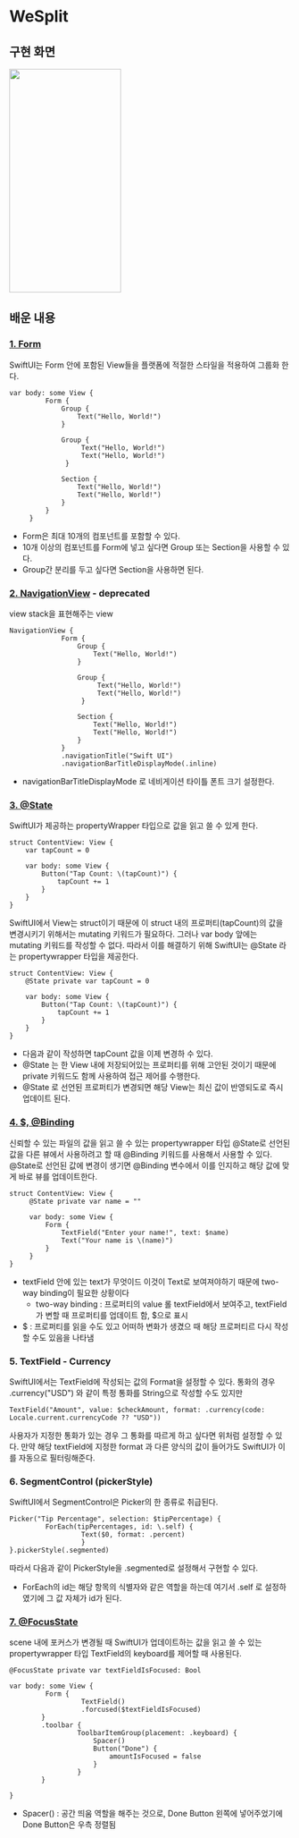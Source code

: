 # WeSplit

## 구현 화면
<img src = "https://user-images.githubusercontent.com/77603632/221133162-8a9360f5-8283-4670-8597-aa00433c5e9c.png" width="200" height="400"> 

## 배운 내용

### [1. Form](https://developer.apple.com/documentation/swiftui/form)
SwiftUI는 Form 안에 포함된 View들을 플랫폼에 적절한 스타일을 적용하여 그룹화 한다.

```
var body: some View {
         Form {
             Group {
                 Text("Hello, World!")
             }

             Group {
                  Text("Hello, World!")
                  Text("Hello, World!")
              }

             Section {
                 Text("Hello, World!")
                 Text("Hello, World!")
             }
         }
     }
```
+ Form은 최대 10개의 컴포넌트를 포함할 수 있다.
+ 10개 이상의 컴포넌트를 Form에 넣고 싶다면 Group 또는 Section을 사용할 수 있다.
+ Group간 분리를 두고 싶다면 Section을 사용하면 된다.

### [2. NavigationView](https://developer.apple.com/documentation/swiftui/navigationview) - deprecated
view stack을 표현해주는 view

```
NavigationView {
             Form {
                 Group {
                     Text("Hello, World!")
                 }

                 Group {
                      Text("Hello, World!")
                      Text("Hello, World!")
                  }

                 Section {
                     Text("Hello, World!")
                     Text("Hello, World!")
                 }
             }
             .navigationTitle("Swift UI")
             .navigationBarTitleDisplayMode(.inline)
```
+ navigationBarTitleDisplayMode 로 네비게이션 타이틀 폰트 크기 설정한다.

### [3. @State](https://developer.apple.com/documentation/swiftui/state)
SwiftUI가 제공하는 propertyWrapper 타입으로 값을 읽고 쓸 수 있게 한다.

```
struct ContentView: View {
    var tapCount = 0

    var body: some View {
        Button("Tap Count: \(tapCount)") {
            tapCount += 1
        }
    }
}
```
SwiftUI에서 View는 struct이기 때문에 이 struct 내의 프로퍼티(tapCount)의 값을 변경시키기 위해서는 mutating 키워드가 필요하다. 그러나 var body 앞에는 mutating 키워드를 작성할 수 없다. 따라서 이를 해결하기 위해 SwiftUI는 @State 라는 propertywrapper 타입을 제공한다.

```
struct ContentView: View {
    @State private var tapCount = 0

    var body: some View {
        Button("Tap Count: \(tapCount)") {
            tapCount += 1
        }
    }
}
```
+ 다음과 같이 작성하면 tapCount 값을 이제 변경하 수 있다.
+ @State 는 한 View 내에 저장되어있는 프로퍼티를 위해 고안된 것이기 때문에 private 키워드도 함께 사용하여 접근 제어를 수행한다.
+ @State 로 선언된 프로퍼티가 변경되면 해당 View는 최신 값이 반영되도로 즉시 업데이트 된다.

### [4. $, @Binding](https://developer.apple.com/documentation/swiftui/binding)
신뢰할 수 있는 파일의 값을 읽고 쓸 수 있는 propertywrapper 타입
@State로 선언된 값을 다른 뷰에서 사용하려고 할 때 @Binding 키워드를 사용해서 사용할 수 있다. 
@State로 선언된 값에 변경이 생기면 @Binding 변수에서 이를 인지하고 해당 값에 맞게 바로 뷰를 업데이트한다.

```
struct ContentView: View {
     @State private var name = ""

     var body: some View {
         Form {
             TextField("Enter your name!", text: $name)
             Text("Your name is \(name)")
         }
     }
}

```
+ textField 안에 있는 text가 무엇이드 이것이 Text로 보여져야하기 때문에 two-way binding이 필요한 상황이다 
     + two-way binding : 프로퍼티의 value 롤 textField에서 보여주고, textField가 변할 때 프로퍼티를 업데이트 함, $으로 표시 
+ $ : 프로퍼티를 읽을 수도 있고 어떠하 변화가 생겼으 때 해당 프로퍼티르 다시 작성할 수도 있음을 나타냄

### 5. TextField - Currency
SwiftUI에서는 TextField에 작성되는 값의 Format을 설정할 수 있다.
통화의 경우 .currency("USD") 와 같이 특정 통화를 String으로 작성할 수도 있지만 
```
TextField("Amount", value: $checkAmount, format: .currency(code: Locale.current.currencyCode ?? "USD"))
```
사용자가 지정한 통화가 있는 경우 그 통화를 따르게 하고 싶다면 위처럼 설정할 수 있다.
만약 해당 textField에 지정한 format 과 다른 양식의 값이 들어가도 SwiftUI가 이를 자동으로 필터링해준다.

### 6. SegmentControl (pickerStyle)
SwiftUI에서 SegmentControl은 Picker의 한 종류로 취급된다.
```
Picker("Tip Percentage", selection: $tipPercentage) {
         ForEach(tipPercentages, id: \.self) {
                  Text($0, format: .percent)
                  }
}.pickerStyle(.segmented)
```
따라서 다음과 같이 PickerStyle을 .segmented로 설정해서 구현할 수 있다.
+ ForEach의 id는 해당 항목의 식별자와 같은 역할을 하는데 여기서 \.self 로 설정하였기에 그 값 자체가 id가 된다.

### [7. @FocusState](https://developer.apple.com/documentation/swiftui/focusstate)
scene 내에 포커스가 변경될 때 SwiftUI가 업데이트하는 값을 읽고 쓸 수 있는 propertywrapper 타입
TextField의 keyboard를 제어할 때 사용된다.
```
@FocusState private var textFieldIsFocused: Bool

var body: some View {
         Form {
                  TextField()
                  .forcused($textFieldIsFocused)
        }
        .toolbar {
                 ToolbarItemGroup(placement: .keyboard) {
                     Spacer()
                     Button("Done") {
                         amountIsFocused = false
                     }
                 }
        }         
         
}

```
+ Spacer() : 공간 띄움 역할을 해주는 것으로, Done Button 왼쪽에 넣어주었기에 Done Button은 우측 정렬됨
